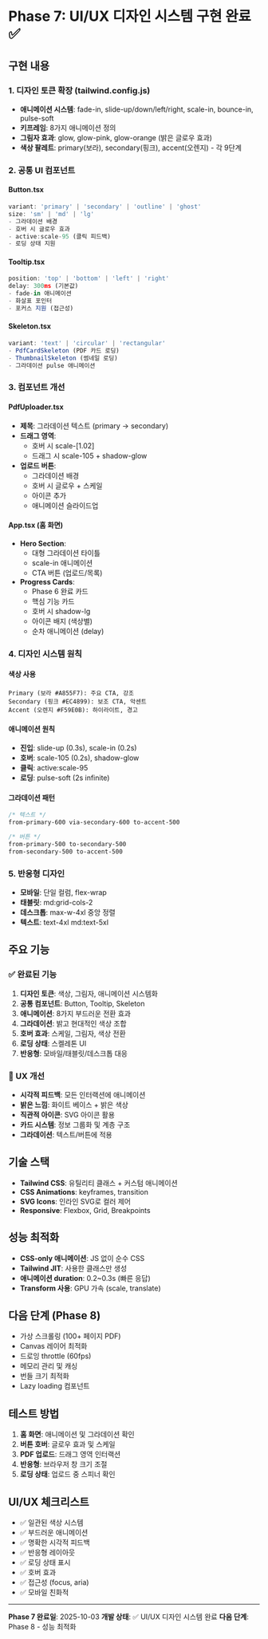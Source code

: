 # Phase 7: UI/UX 디자인 시스템 구현 완료 ✅

## 구현 내용

### 1. 디자인 토큰 확장 (tailwind.config.js)
- **애니메이션 시스템**: fade-in, slide-up/down/left/right, scale-in, bounce-in, pulse-soft
- **키프레임**: 8가지 애니메이션 정의
- **그림자 효과**: glow, glow-pink, glow-orange (밝은 글로우 효과)
- **색상 팔레트**: primary(보라), secondary(핑크), accent(오렌지) - 각 9단계

### 2. 공통 UI 컴포넌트

#### Button.tsx
```typescript
variant: 'primary' | 'secondary' | 'outline' | 'ghost'
size: 'sm' | 'md' | 'lg'
- 그라데이션 배경
- 호버 시 글로우 효과
- active:scale-95 (클릭 피드백)
- 로딩 상태 지원
```

#### Tooltip.tsx
```typescript
position: 'top' | 'bottom' | 'left' | 'right'
delay: 300ms (기본값)
- fade-in 애니메이션
- 화살표 포인터
- 포커스 지원 (접근성)
```

#### Skeleton.tsx
```typescript
variant: 'text' | 'circular' | 'rectangular'
- PdfCardSkeleton (PDF 카드 로딩)
- ThumbnailSkeleton (썸네일 로딩)
- 그라데이션 pulse 애니메이션
```

### 3. 컴포넌트 개선

#### PdfUploader.tsx
- **제목**: 그라데이션 텍스트 (primary → secondary)
- **드래그 영역**:
  - 호버 시 scale-[1.02]
  - 드래그 시 scale-105 + shadow-glow
- **업로드 버튼**:
  - 그라데이션 배경
  - 호버 시 글로우 + 스케일
  - 아이콘 추가
  - 애니메이션 슬라이드업

#### App.tsx (홈 화면)
- **Hero Section**:
  - 대형 그라데이션 타이틀
  - scale-in 애니메이션
  - CTA 버튼 (업로드/목록)
- **Progress Cards**:
  - Phase 6 완료 카드
  - 핵심 기능 카드
  - 호버 시 shadow-lg
  - 아이콘 배지 (색상별)
  - 순차 애니메이션 (delay)

### 4. 디자인 시스템 원칙

#### 색상 사용
```
Primary (보라 #A855F7): 주요 CTA, 강조
Secondary (핑크 #EC4899): 보조 CTA, 악센트
Accent (오렌지 #F59E0B): 하이라이트, 경고
```

#### 애니메이션 원칙
- **진입**: slide-up (0.3s), scale-in (0.2s)
- **호버**: scale-105 (0.2s), shadow-glow
- **클릭**: active:scale-95
- **로딩**: pulse-soft (2s infinite)

#### 그라데이션 패턴
```css
/* 텍스트 */
from-primary-600 via-secondary-600 to-accent-500

/* 버튼 */
from-primary-500 to-secondary-500
from-secondary-500 to-accent-500
```

### 5. 반응형 디자인
- **모바일**: 단일 컬럼, flex-wrap
- **태블릿**: md:grid-cols-2
- **데스크톱**: max-w-4xl 중앙 정렬
- **텍스트**: text-4xl md:text-5xl

## 주요 기능

### ✅ 완료된 기능
1. **디자인 토큰**: 색상, 그림자, 애니메이션 시스템화
2. **공통 컴포넌트**: Button, Tooltip, Skeleton
3. **애니메이션**: 8가지 부드러운 전환 효과
4. **그라데이션**: 밝고 현대적인 색상 조합
5. **호버 효과**: 스케일, 그림자, 색상 전환
6. **로딩 상태**: 스켈레톤 UI
7. **반응형**: 모바일/태블릿/데스크톱 대응

### 🎨 UX 개선
- **시각적 피드백**: 모든 인터랙션에 애니메이션
- **밝은 느낌**: 화이트 베이스 + 밝은 색상
- **직관적 아이콘**: SVG 아이콘 활용
- **카드 시스템**: 정보 그룹화 및 계층 구조
- **그라데이션**: 텍스트/버튼에 적용

## 기술 스택
- **Tailwind CSS**: 유틸리티 클래스 + 커스텀 애니메이션
- **CSS Animations**: keyframes, transition
- **SVG Icons**: 인라인 SVG로 컬러 제어
- **Responsive**: Flexbox, Grid, Breakpoints

## 성능 최적화
- **CSS-only 애니메이션**: JS 없이 순수 CSS
- **Tailwind JIT**: 사용한 클래스만 생성
- **애니메이션 duration**: 0.2~0.3s (빠른 응답)
- **Transform 사용**: GPU 가속 (scale, translate)

## 다음 단계 (Phase 8)
- 가상 스크롤링 (100+ 페이지 PDF)
- Canvas 레이어 최적화
- 드로잉 throttle (60fps)
- 메모리 관리 및 캐싱
- 번들 크기 최적화
- Lazy loading 컴포넌트

## 테스트 방법
1. **홈 화면**: 애니메이션 및 그라데이션 확인
2. **버튼 호버**: 글로우 효과 및 스케일
3. **PDF 업로드**: 드래그 영역 인터랙션
4. **반응형**: 브라우저 창 크기 조절
5. **로딩 상태**: 업로드 중 스피너 확인

## UI/UX 체크리스트
- ✅ 일관된 색상 시스템
- ✅ 부드러운 애니메이션
- ✅ 명확한 시각적 피드백
- ✅ 반응형 레이아웃
- ✅ 로딩 상태 표시
- ✅ 호버 효과
- ✅ 접근성 (focus, aria)
- ✅ 모바일 친화적

---

**Phase 7 완료일**: 2025-10-03
**개발 상태**: ✅ UI/UX 디자인 시스템 완료
**다음 단계**: Phase 8 - 성능 최적화
